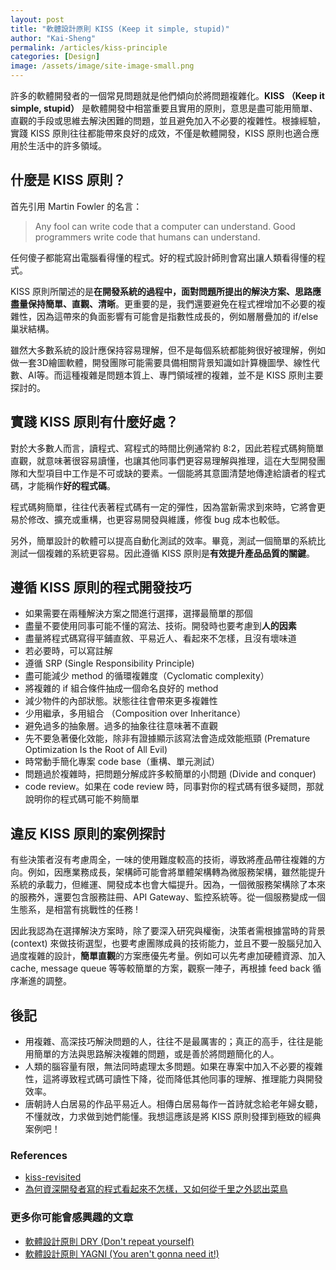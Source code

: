 ```yaml
---
layout: post
title: "軟體設計原則 KISS (Keep it simple, stupid)"
author: "Kai-Sheng"
permalink: /articles/kiss-principle
categories: [Design]
image: /assets/image/site-image-small.png
--- 
```


許多的軟體開發者的一個常見問題就是他們傾向於將問題複雜化。**KISS （Keep it simple, stupid）** 是軟體開發中相當重要且實用的原則，意思是盡可能用簡單、直觀的手段或思維去解決困難的問題，並且避免加入不必要的複雜性。根據經驗，實踐 KISS 原則往往都能帶來良好的成效，不僅是軟體開發，KISS 原則也適合應用於生活中的許多領域。


## **什麼是 KISS 原則？**
首先引用 Martin Fowler 的名言：
> Any fool can write code that a computer can understand. Good programmers write code that humans can understand.

任何傻子都能寫出電腦看得懂的程式。好的程式設計師則會寫出讓人類看得懂的程式。

KISS 原則所闡述的是**在開發系統的過程中，面對問題所提出的解決方案、思路應盡量保持簡單、直觀、清晰**。更重要的是，我們還要避免在程式裡增加不必要的複雜性，因為這帶來的負面影響有可能會是指數性成長的，例如層層疊加的 if/else 巢狀結構。

雖然大多數系統的設計應保持容易理解，但不是每個系統都能夠很好被理解，例如做一套3D繪圖軟體，開發團隊可能需要具備相關背景知識如計算機圖學、線性代數、AI等。而這種複雜是問題本質上、專門領域裡的複雜，並不是 KISS 原則主要探討的。

## **實踐 KISS 原則有什麼好處？**
對於大多數人而言，讀程式、寫程式的時間比例通常約 8:2，因此若程式碼夠簡單直觀，就意味著很容易讀懂，也讓其他同事們更容易理解與推理，這在大型開發團隊和大型項目中工作是不可或缺的要素。一個能將其意圖清楚地傳達給讀者的程式碼，才能稱作**好的程式碼**。

程式碼夠簡單，往往代表著程式碼有一定的彈性，因為當新需求到來時，它將會更易於修改、擴充或重構，也更容易開發與維護，修復 bug 成本也較低。

另外，簡單設計的軟體可以提高自動化測試的效率。畢竟，測試一個簡單的系統比測試一個複雜的系統更容易。因此遵循 KISS 原則是**有效提升產品品質的關鍵**。

## **遵循 KISS 原則的程式開發技巧**
- 如果需要在兩種解決方案之間進行選擇，選擇最簡單的那個
- 盡量不要使用同事可能不懂的寫法、技術。開發時也要考慮到**人的因素**
- 盡量將程式碼寫得平鋪直敘、平易近人、看起來不怎樣，且沒有壞味道
- 若必要時，可以寫註解
- 遵循 SRP (Single Responsibility Principle)
- 盡可能減少 method 的循環複雜度（Cyclomatic complexity）
- 將複雜的 if 組合條件抽成一個命名良好的 method
- 減少物件的內部狀態。狀態往往會帶來更多複雜性
- 少用繼承，多用組合 （Composition over Inheritance）
- 避免過多的抽象層。過多的抽象往往意味著不直觀
- 先不要急著優化效能，除非有證據顯示該寫法會造成效能瓶頸 (Premature Optimization Is the Root of All Evil)
- 時常動手簡化專案 code base（重構、單元測試）
- 問題過於複雜時，把問題分解成許多較簡單的小問題 (Divide and conquer)
- code review。如果在 code review 時，同事對你的程式碼有很多疑問，那就說明你的程式碼可能不夠簡單

## **違反 KISS 原則的案例探討**
有些決策者沒有考慮周全，一味的使用難度較高的技術，導致將產品帶往複雜的方向。例如，因應業務成長，架構師可能會將單體架構轉為微服務架構，雖然能提升系統的承載力，但維運、開發成本也會大幅提升。因為，一個微服務架構除了本來的服務外，還要包含服務註冊、API Gateway、監控系統等。從一個服務變成一個生態系，是相當有挑戰性的任務 !

因此我認為在選擇解決方案時，除了要深入研究與權衡，決策者需根據當時的背景 (context) 來做技術選型，也要考慮團隊成員的技術能力，並且不要一股腦兒加入過度複雜的設計，**簡單直觀**的方案應優先考量。例如可以先考慮加硬體資源、加入 cache, message queue 等等較簡單的方案，觀察一陣子，再根據 feed back 循序漸進的調整。

## **後記**
- 用複雜、高深技巧解決問題的人，往往不是最厲害的；真正的高手，往往是能用簡單的方法與思路解決複雜的問題，或是善於將問題簡化的人。
- 人類的腦容量有限，無法同時處理太多問題。如果在專案中加入不必要的複雜性，這將導致程式碼可讀性下降，從而降低其他同事的理解、推理能力與開發效率。
- 唐朝詩人白居易的作品平易近人。相傳白居易每作一首詩就念給老年婦女聽，不懂就改，力求做到她們能懂。我想這應該是將 KISS 原則發揮到極致的經典案例吧！

### **References**
- [kiss-revisited](https://enterprisecraftsmanship.com/posts/kiss-revisited/)
- [為何資深開發者寫的程式看起來不怎樣，又如何從千里之外認出菜鳥](https://medium.com/@CQD/%E7%82%BA%E4%BD%95%E8%B3%87%E6%B7%B1%E9%96%8B%E7%99%BC%E8%80%85%E5%AF%AB%E7%9A%84%E7%A8%8B%E5%BC%8F%E7%9C%8B%E8%B5%B7%E4%BE%86%E4%B8%8D%E6%80%8E%E6%A8%A3-%E5%8F%88%E5%A6%82%E4%BD%95%E5%BE%9E%E5%8D%83%E9%87%8C%E4%B9%8B%E5%A4%96%E8%AA%8D%E5%87%BA%E8%8F%9C%E9%B3%A5-c1afa754c5e4)

### **更多你可能會感興趣的文章**
- [軟體設計原則 DRY (Don't repeat yourself)](/articles/dry-principle)
- [軟體設計原則 YAGNI (You aren't gonna need it!)](/articles/yagni-principle)